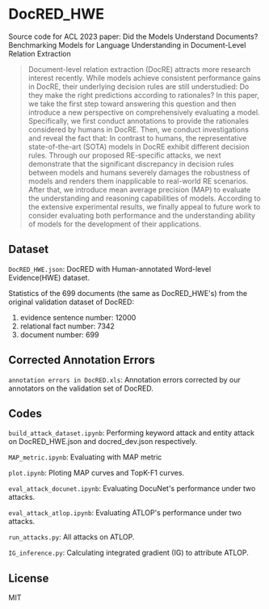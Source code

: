 # DocRED_HWE
Source code for ACL 2023 paper: Did the Models Understand Documents? Benchmarking Models for Language Understanding in Document-Level Relation Extraction

> Document-level relation extraction (DocRE) attracts more research interest recently. While
> models achieve consistent performance gains in
> DocRE, their underlying decision rules are still
> understudied: Do they make the right predictions according to rationales? In this paper, we
> take the first step toward answering this question and then introduce a new perspective on
> comprehensively evaluating a model. Specifically, we first conduct annotations to provide
> the rationales considered by humans in DocRE.
> Then, we conduct investigations and reveal the
> fact that: In contrast to humans, the representative state-of-the-art (SOTA) models in DocRE
> exhibit different decision rules. Through our
> proposed RE-specific attacks, we next demonstrate that the significant discrepancy in decision rules between models and humans severely
> damages the robustness of models and renders
> them inapplicable to real-world RE scenarios.
> After that, we introduce mean average precision (MAP) to evaluate the understanding and
> reasoning capabilities of models. According to
> the extensive experimental results, we finally
> appeal to future work to consider evaluating
> both performance and the understanding ability
> of models for the development of their applications. 

## Dataset

`DocRED_HWE.json`: DocRED with Human-annotated Word-level Evidence(HWE) dataset.

Statistics of the 699 documents (the same as DocRED_HWE's) from the original validation dataset of DocRED:

1. evidence sentence number: 12000
2. relational fact number: 7342
3. document number: 699

## Corrected Annotation Errors

`annotation errors in DocRED.xls`: Annotation errors corrected by our annotators on the validation set of DocRED.

## Codes

`build_attack_dataset.ipynb`: Performing keyword attack and entity attack on DocRED_HWE.json and docred_dev.json respectively. 

`MAP_metric.ipynb`: Evaluating with MAP metric

`plot.ipynb`: Ploting MAP curves and TopK-F1 curves.

`eval_attack_docunet.ipynb`: Evaluating DocuNet's performance under two attacks.

`eval_attack_atlop.ipynb`: Evaluating ATLOP's performance under two attacks.

`run_attacks.py`: All attacks on ATLOP.

`IG_inference.py`: Calculating integrated gradient (IG) to attribute ATLOP.



## License

MIT
